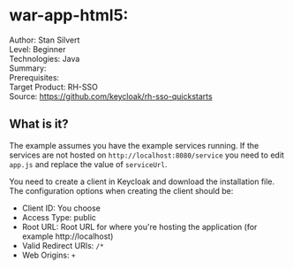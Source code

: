 # war-app-html5: 

Author: Stan Silvert  
Level: Beginner  
Technologies: Java  
Summary:   
Prerequisites:  
Target Product: RH-SSO  
Source: <https://github.com/keycloak/rh-sso-quickstarts>  

What is it?
-----------

The example assumes you have the example services running. If the services are not hosted on ``http://localhost:8080/service`` you need to edit ``app.js`` and replace the value of ``serviceUrl``.

You need to create a client in Keycloak and download the installation file. The configuration options when creating the client should be:

* Client ID: You choose
* Access Type: public
* Root URL: Root URL for where you're hosting the application (for example http://localhost)
* Valid Redirect URIs: ``/*``
* Web Origins: ``+``
